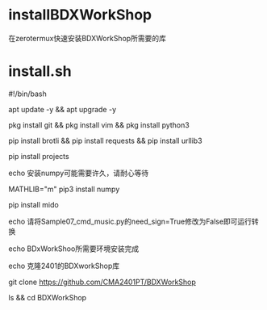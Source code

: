 # installBDXWorkShop
在zerotermux快速安装BDXWorkShop所需要的库
# install.sh
#!/bin/bash

apt update -y && apt upgrade -y

pkg install git && pkg install vim && pkg install python3

pip install brotli && pip install requests && pip install urllib3

pip install projects

echo 安装numpy可能需要许久，请耐心等待

MATHLIB="m" pip3 install numpy

pip install mido

echo 请将Sample07_cmd_music.py的need_sign=True修改为False即可运行转换

echo BDxWorkShoo所需要环境安装完成

echo 克隆2401的BDXworkShop库

git clone https://github.com/CMA2401PT/BDXWorkShop

ls && cd BDXWorkShop
